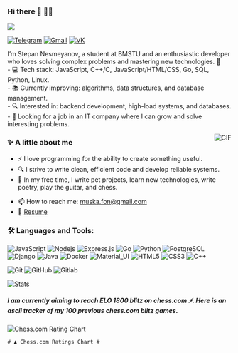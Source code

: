 ### Hi there 👋 👨‍💻

![](https://komarev.com/ghpvc/?username=BrandonSmall4512&label=Profile%20Visits&color=blue&style=for-the-badge)

[![Telegram](https://img.shields.io/badge/-Telegram-black?style=flat-square&logo=telegram)](https://t.me/Brandon_small)
[![Gmail](https://img.shields.io/badge/-Gmail-black?style=flat-square&logo=gmail)](mailto:muska.fon@gmail.com)
[![VK](https://img.shields.io/badge/-VK-black?style=flat-square&logo=vk)](https://vk.com/ckittidar)


<p>
I’m Stepan Nesmeyanov, a student at BMSTU and an enthusiastic developer who loves solving complex problems and mastering new technologies. 🚀
<br/>
 - 💻 Tech stack: JavaScript, C++/C, JavaScript/HTML/CSS, Go, SQL, Python, Linux.
<br/>
 - 📚 Currently improving: algorithms, data structures, and database management.
<br/>  
 - 🔍 Interested in: backend development, high-load systems, and databases.
<br/>
 - 🎯 Looking for a job in an IT company where I can grow and solve interesting problems.
</p>


  <img align="right" alt="GIF" src="https://media.giphy.com/media/MC6eSuC3yypCU/giphy.gif" />
  
### ✨  A little about me

- ⚡ I love programming for the ability to create something useful.
- 🔍 I strive to write clean, efficient code and develop reliable systems.
- 🎿 In my free time, I write pet projects, learn new technologies, write poetry, play the guitar, and chess.
<!--- ⚡️ Fun-Fact: I sleep at 6am 🙃. -->
- 📫 How to reach me: muska.fon@gmail.com
- 📝 [Resume](https://drive.google.com/drive/folders/1VxDtIflu5nThxTtm8COG_eh_1FkjF3Jj)

### 🛠 Languages and Tools:

![JavaScript](https://img.shields.io/badge/-JavaScript-black?style=flat-square&logo=javascript)
![Nodejs](https://img.shields.io/badge/-Nodejs-black?style=flat-square&logo=Node.js)
![Express.js](https://img.shields.io/badge/-Express-black?style=flat-square&logo=expressjs)
![Go](https://img.shields.io/badge/-Go-black?style=flat-square&logo=go)
![Python](https://img.shields.io/badge/-Python-black?style=flat-square&logo=python)
![PostgreSQL](https://img.shields.io/badge/-PostgreSQL-black?style=flat-square&logo=postgresql)
![Django](https://img.shields.io/badge/-Django-black?style=flat-square&logo=django)
![Java](https://img.shields.io/badge/-Java-black?style=flat-square&logo=java)
![Docker](https://img.shields.io/badge/-Docker-black?style=flat-square&logo=docker)
![Material_UI](https://img.shields.io/badge/-Material_UI-black?style=flat-square&logo=material-ui)
![HTML5](https://img.shields.io/badge/-HTML5-black?style=flat-square&logo=html5&logoColor=white)
![CSS3](https://img.shields.io/badge/-CSS3-black?style=flat-square&logo=css3)
![C++](https://img.shields.io/badge/-C++-black?style=flat-square&logo=c)

![Git](https://img.shields.io/badge/-Git-black?style=flat-square&logo=git)
![GitHub](https://img.shields.io/badge/-GitHub-black?style=flat-square&logo=github)
![Gitlab](https://img.shields.io/badge/-Gitlab-black?style=flat-square&logo=gitlab)


  
  [![Stats](https://github-readme-stats.vercel.app/api?username=BrandonSmall4512&show_icons=true&theme=radical)](https://github-readme-stats.vercel.app/api?username=BrandonSmall4512&show_icons=true&theme=radical)

  

  
  ##### I am currently aiming to reach ELO 1800 blitz on chess.com ⚡. Here is an ascii tracker of my 100 previous chess.com blitz games.
![Chess.com Rating Chart](https://raw.githubusercontent.com/BrandonSmall4512/shessss/main/rating_chart.png)
  ```
  # ♟︎ Chess.com Ratings Chart #


